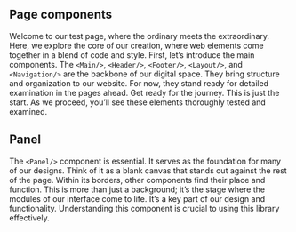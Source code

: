 ## Page components

Welcome to our test page, where the ordinary meets the extraordinary. Here, we
explore the core of our creation, where web elements come together in a blend of
code and style. First, let’s introduce the main components. The `<Main/>`,
`<Header/>`, `<Footer/>`, `<Layout/>`, and `<Navigation/>` are the backbone of
our digital space. They bring structure and organization to our website. For
now, they stand ready for detailed examination in the pages ahead. Get ready for
the journey. This is just the start. As we proceed, you’ll see these elements
thoroughly tested and examined.

## Panel

The `<Panel/>` component is essential. It serves as the foundation for many of
our designs. Think of it as a blank canvas that stands out against the rest of
the page. Within its borders, other components find their place and function.
This is more than just a background; it’s the stage where the modules of our
interface come to life. It’s a key part of our design and functionality.
Understanding this component is crucial to using this library effectively.
